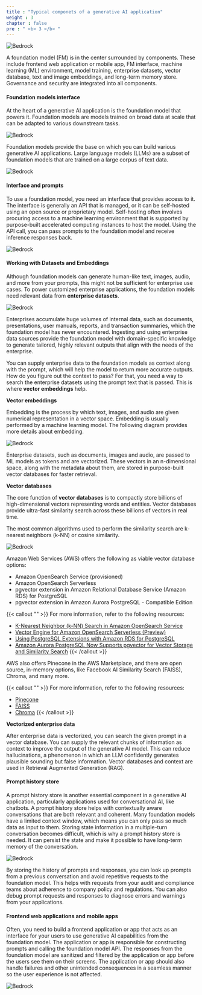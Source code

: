 ```yaml
---
title : "Typical componets of a generative AI application"
weight : 3
chapter : false
pre : " <b> 3 </b> "
---
```


![Bedrock](../images/3/1.png?featherlight=false&width=90pc)

A foundation model (FM) is in the center surrounded by components. These include frontend web application or mobile app, FM interface, machine learning (ML) environment, model training, enterprise datasets, vector database, text and image embeddings, and long-term memory store. Governance and security are integrated into all components.

#### Foundation models interface

At the heart of a generative AI application is the foundation model that powers it. Foundation models are models trained on broad data at scale that can be adapted to various downstream tasks. 

![Bedrock](../images/3/2.png)

Foundation models provide the base on which you can build various generative AI applications. Large language models (LLMs) are a subset of foundation models that are trained on a large corpus of text data. 

![Bedrock](../images/3/3.png)

#### Interface and prompts

To use a foundation model, you need an interface that provides access to it. The interface is generally an API that is managed, or it can be self-hosted using an open source or proprietary model. Self-hosting often involves procuring access to a machine learning environment that is supported by purpose-built accelerated computing instances to host the model. Using the API call, you can pass prompts to the foundation model and receive inference responses back.

![Bedrock](../images/3/4.png)

#### Working with Datasets and Embeddings

Although foundation models can generate human-like text, images, audio, and more from your prompts, this might not be sufficient for enterprise use cases. To power customized enterprise applications, the foundation models need relevant data from **enterprise datasets**.

![Bedrock](../images/3/5.png)

Enterprises accumulate huge volumes of internal data, such as documents, presentations, user manuals, reports, and transaction summaries, which the foundation model has never encountered. Ingesting and using enterprise data sources provide the foundation model with domain-specific knowledge to generate tailored, highly relevant outputs that align with the needs of the enterprise.

You can supply enterprise data to the foundation models as context along with the prompt, which will help the model to return more accurate outputs. How do you figure out the context to pass? For that, you need a way to search the enterprise datasets using the prompt text that is passed. This is where **vector embeddings** help.

**Vector embeddings**

Embedding is the process by which text, images, and audio are given numerical representation in a vector space. Embedding is usually performed by a machine learning model. The following diagram provides more details about embedding. 

![Bedrock](../images/3/6.png?featherlight=false&width=90pc)

Enterprise datasets, such as documents, images and audio, are passed to ML models as tokens and are vectorized. These vectors in an n-dimensional space, along with the metadata about them, are stored in purpose-built vector databases for faster retrieval. 

**Vector databases**

The core function of **vector databases** is to compactly store billions of high-dimensional vectors representing words and entities. Vector databases provide ultra-fast similarity search across these billions of vectors in real time. 

The most common algorithms used to perform the similarity search are k-nearest neighbors (k-NN) or cosine similarity.

![Bedrock](../images/3/7.png)

Amazon Web Services (AWS) offers the following as viable vector database options:
- Amazon OpenSearch Service (provisioned)
- Amazon OpenSearch Serverless
- pgvector extension in Amazon Relational Database Service (Amazon RDS) for PostgreSQL
- pgvector extension in Amazon Aurora PostgreSQL - Compatible Edition

{{< callout "" >}}
For more information, refer to the following resources:
* [K-Nearest Neighbor (k-NN) Search in Amazon OpenSearch Service](https://docs.aws.amazon.com/opensearch-service/latest/developerguide/knn.html)
* [Vector Engine for Amazon OpenSearch Serverless (Preview)](https://aws.amazon.com/opensearch-service/serverless-vector-engine/)
* [Using PostgreSQL Extensions with Amazon RDS for PostgreSQL](https://docs.aws.amazon.com/AmazonRDS/latest/UserGuide/Appendix.PostgreSQL.CommonDBATasks.Extensions.html)
* [Amazon Aurora PostgreSQL Now Supports pgvector for Vector Storage and Similarity Search](https://aws.amazon.com/about-aws/whats-new/2023/07/amazon-aurora-postgresql-pgvector-vector-storage-similarity-search/)
{{< /callout >}}

AWS also offers Pinecone in the AWS Marketplace, and there are open source, in-memory options, like Facebook AI Similarity Search (FAISS), Chroma, and many more.

{{< callout "" >}}
For more information, refer to the following resources:
* [Pinecone](https://aws.amazon.com/marketplace/pp/prodview-xhgyscinlz4jk)
* [FAISS](https://github.com/facebookresearch/faiss)
* [Chroma](https://www.trychroma.com/)
{{< /callout >}}

**Vectorized enterprise data**

After enterprise data is vectorized, you can search the given prompt in a vector database. You can supply the relevant chunks of information as context to improve the output of the generative AI model. This can reduce hallucinations, a phenomenon in which an LLM confidently generates plausible sounding but false information. Vector databases and context are used in Retrieval Augmented Generation (RAG).

#### Prompt history store

A prompt history store is another essential component in a generative AI application, particularly applications used for conversational AI, like chatbots. A prompt history store helps with contextually aware conversations that are both relevant and coherent. Many foundation models have a limited context window, which means you can only pass so much data as input to them. Storing state information in a multiple-turn conversation becomes difficult, which is why a prompt history store is needed. It can persist the state and make it possible to have long-term memory of the conversation.

![Bedrock](../images/3/8.png)

By storing the history of prompts and responses, you can look up prompts from a previous conversation and avoid repetitive requests to the foundation model. This helps with requests from your audit and compliance teams about adherence to company policy and regulations. You can also debug prompt requests and responses to diagnose errors and warnings from your applications.

#### Frontend web applications and mobile apps

Often, you need to build a frontend application or app that acts as an interface for your users to use generative AI capabilities from the foundation model. The application or app is responsible for constructing prompts and calling the foundation model API. The responses from the foundation model are sanitized and filtered by the application or app before the users see them on their screens. The application or app should also handle failures and other unintended consequences in a seamless manner so the user experience is not affected.

![Bedrock](../images/3/9.png)
